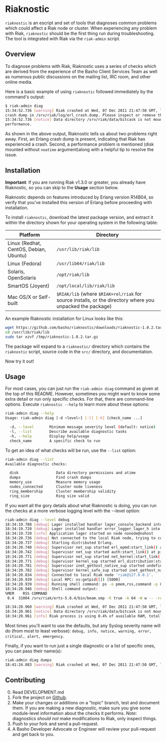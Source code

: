# Riaknostic

`riaknostic` is an escript and set of tools that diagnoses common problems which could affect a Riak node or cluster. When experiencing any problem with Riak, `riaknostic` should be the first thing run during troubleshooting. The tool is integrated with Riak via the `riak-admin` script.

## Overview

To diagnose problems with Riak, Riaknostic uses a series of checks which are derived from the experience of the Basho Client Services Team as well as numerous public discussions on the mailing list, IRC room, and other online media.

Here is a basic example of using `riaknostic` followed immediately by the command's output:

```bash
$ riak-admin diag
15:34:52.736 [warning] Riak crashed at Wed, 07 Dec 2011 21:47:50 GMT, leaving
crash dump in /srv/riak/log/erl_crash.dump. Please inspect or remove the file.
15:34:52.736 [notice] Data directory /srv/riak/data/bitcask is not mounted with 'noatime'. Please remount its disk with the 'noatime' flag to improve
performance.
```

As shown in the above output, Riaknostic tells us about two problems right away. First, an Erlang crash dump is present, indicating that Riak has experienced a crash. Second, a performance problem is mentioned (disk mounted without `noatime` argument)along with a helpful tip to resolve the issue.

## Installation

**Important**: If you are running Riak v1.3.0 or greater, you already have Riaknostic, so you can skip to the **Usage** section below.

Riaknostic depends on features introduced by Erlang version R14B04, so verify that you've installed this version of Erlang before proceeding with installation.

To install `riaknostic`, download the latest package version, and extract it within the directory shown for your operating system in the following table:

<table class="bordered-table zebra-striped">
    <thead>
        <tr><th>Platform</th><th>Directory</th></tr>
    </thead>
    <tbody>
        <tr>
            <td>Linux (Redhat, CentOS, Debian, Ubuntu)</td>
            <td><code>/usr/lib/riak/lib</code></td>
        </tr>
        <tr>
            <td>Linux (Fedora)</td>
            <td><code>/usr/lib64/riak/lib</code></td>
        </tr>
        <tr>
            <td>Solaris, OpenSolaris</td>
            <td><code>/opt/riak/lib</code></td>
        </tr>
        <tr>
            <td>SmartOS (Joyent)</td>
            <td><code>/opt/local/lib/riak/lib</code></td>
        </tr>
        <tr>
            <td>Mac OS/X or Self-built</td>
            <td><code>$RIAK/lib</code>
                (where <code>$RIAK=rel/riak</code> for source installs,
                or the directory where you unpacked the package)</td>
        </tr>
    </tbody>
</table>

An example Riaknostic installation for Linux looks like this:

```bash
wget https://github.com/basho/riaknostic/downloads/riaknostic-1.0.2.tar.gz -P /tmp
cd /usr/lib/riak/lib
sudo tar xzvf /tmp/riaknostic-1.0.2.tar.gz
```

The package will expand to a `riaknostic/` directory which contains the `riaknostic` script, source code in the `src/` directory, and documentation.

Now try it out!

## Usage

For most cases, you can just run the `riak-admin diag` command as given at the top of this README. However, sometimes you might want to know some extra detail or run only specific checks. For that, there are command-line options. Execute `riaknostic --help` to learn more about these options:

```bash
riak-admin diag --help
Usage: riak-admin diag [-d <level>] [-l] [-h] [check_name ...]

  -d, --level		Minimum message severity level (default: notice)
  -l, --list		Describe available diagnostic tasks
  -h, --help		Display help/usage
  check_name		A specific check to run
```

To get an idea of what checks will be run, use the `--list` option:

```bash
riak-admin diag --list
Available diagnostic checks:

  disk                 Data directory permissions and atime
  dumps                Find crash dumps
  memory_use           Measure memory usage
  nodes_connected      Cluster node liveness
  ring_membership      Cluster membership validity
  ring_size            Ring size valid
```

If you want all the gory details about what Riaknostic is doing, you can run the checks at a more verbose logging level with the --level option:

```bash
riak-admin diag --level debug
18:34:19.708 [debug] Lager installed handler lager_console_backend into lager_event
18:34:19.720 [debug] Lager installed handler error_logger_lager_h into error_logger
18:34:19.720 [info] Application lager started on node nonode@nohost
18:34:20.736 [debug] Not connected to the local Riak node, trying to connect. alive:false connect_failed:undefined
18:34:20.737 [debug] Starting distributed Erlang.
18:34:20.740 [debug] Supervisor net_sup started erl_epmd:start_link() at pid <0.42.0>
18:34:20.742 [debug] Supervisor net_sup started auth:start_link() at pid <0.43.0>
18:34:20.771 [debug] Supervisor net_sup started net_kernel:start_link(['riak_diag87813@127.0.0.1',longnames]) at pid <0.44.0>
18:34:20.771 [debug] Supervisor kernel_sup started erl_distribution:start_link(['riak_diag87813@127.0.0.1',longnames]) at pid <0.41.0>
18:34:20.781 [debug] Supervisor inet_gethost_native_sup started undefined at pid <0.49.0>
18:34:20.782 [debug] Supervisor kernel_safe_sup started inet_gethost_native:start_link() at pid <0.48.0>
18:34:20.834 [debug] Connected to local Riak node 'riak@127.0.0.1'.
18:34:20.939 [debug] Local RPC: os:getpid([]) [5000]
18:34:20.939 [debug] Running shell command: ps -o pmem,rss,command -p 83144
18:34:20.946 [debug] Shell command output:
%MEM    RSS COMMAND
 0.4  31004 /srv/riak/erts-5.8.4/bin/beam.smp -K true -A 64 -W w -- -root /srv/riak/rel/riak -progname riak -- -home /Users/sean -- -boot /srv/riak/releases/1.0.2/riak -embedded -config /srv/riak/etc/app.config -name riak@127.0.0.1 -setcookie riak -- console

18:34:20.960 [warning] Riak crashed at Wed, 07 Dec 2011 21:47:50 GMT, leaving crash dump in /srv/riak/log/erl_crash.dump. Please inspect or remove the file.
18:34:20.961 [notice] Data directory /srv/riak/data/bitcask is not mounted with 'noatime'. Please remount its disk with the 'noatime' flag to improve performance.
18:34:20.961 [info] Riak process is using 0.4% of available RAM, totalling 31004 KB of real memory.
```

Most times you'll want to use the defaults, but any Syslog severity name will do (from most to least verbose): `debug, info, notice, warning, error, critical, alert, emergency`.

Finally, if you want to run just a single diagnostic or a list of specific ones, you can pass their name(s):

```bash
riak-admin diag dumps
18:41:24.083 [warning] Riak crashed at Wed, 07 Dec 2011 21:47:50 GMT, leaving crash dump in /srv/riak/log/erl_crash.dump. Please inspect or remove the file.
```

## Contributing

0. Read DEVELOPMENT.md
1. Fork the project on [Github](https://github.com/basho/riaknostic).
2. Make your changes or additions on a "topic" branch, test and
   document them. If you are making a new diagnostic, make sure you
   give some module-level information about the checks it
   performs. *Note*: diagnostics _should not_ make modifications to
   Riak, only inspect things.
3. Push to your fork and send a pull-request.
4. A Basho Developer Advocate or Engineer will review your
   pull-request and get back to you.
